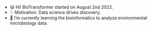 - 😃 Hi! BioTransformer started on August 2nd 2022. 
- ✨ Motivation: Data science drives discovery. 
- 🌱 I’m currently learning the bioinformatics to analyze environmental microbiology data. 


<!---
BioTransformer/BioTransformer is a ✨ special ✨ repository because its `README.md` (this file) appears on your GitHub profile.
You can click the Preview link to take a look at your changes.
--->
